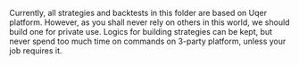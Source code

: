 Currently, all strategies and backtests in this folder are based on Uqer platform.
However, as you shall never rely on others in this world, we should build one for private use.
Logics for building strategies can be kept,
but never spend too much time on commands on 3-party platform,
unless your job requires it.



